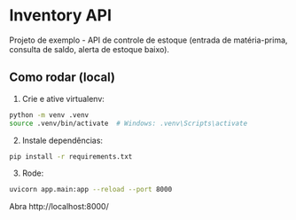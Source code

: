 # Inventory API

Projeto de exemplo - API de controle de estoque (entrada de matéria-prima, consulta de saldo, alerta de estoque baixo).

## Como rodar (local)

1. Crie e ative virtualenv:
```bash
python -m venv .venv
source .venv/bin/activate  # Windows: .venv\Scripts\activate
```

2. Instale dependências:
```bash
pip install -r requirements.txt
```

3. Rode:
```bash
uvicorn app.main:app --reload --port 8000
```

Abra http://localhost:8000/
